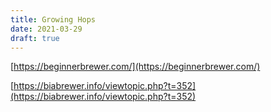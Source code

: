 ```yaml
---
title: Growing Hops 
date: 2021-03-29
draft: true
---
```



[https://beginnerbrewer.com/](https://beginnerbrewer.com/)

[https://biabrewer.info/viewtopic.php?t=352](https://biabrewer.info/viewtopic.php?t=352)